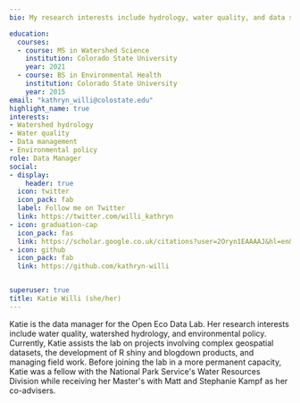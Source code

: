 ```yaml
---
bio: My research interests include hydrology, water quality, and data science.

education:
  courses:
  - course: MS in Watershed Science
    institution: Colorado State University
    year: 2021
  - course: BS in Environmental Health
    institution: Colorado State University
    year: 2015
email: "kathryn_willi@colostate.edu"
highlight_name: true
interests:
- Watershed hydrology
- Water quality
- Data management
- Environmental policy
role: Data Manager
social:
- display:
    header: true
  icon: twitter
  icon_pack: fab
  label: Follow me on Twitter
  link: https://twitter.com/willi_kathryn
- icon: graduation-cap
  icon_pack: fas
  link: https://scholar.google.co.uk/citations?user=2Oryn1EAAAAJ&hl=en&oi=ao
- icon: github
  icon_pack: fab
  link: https://github.com/kathryn-willi


superuser: true
title: Katie Willi (she/her)
---
```


Katie is the data manager for the Open Eco Data Lab. Her research interests include water quality, watershed hydrology, and environmental policy. Currently, Katie assists the lab on projects involving complex geospatial datasets, the development of R shiny and blogdown products, and managing field work. Before joining the lab in a more permanent capacity, Katie was a fellow with the National Park Service's Water Resources Division while receiving her Master's with Matt and Stephanie Kampf as her co-advisers.
